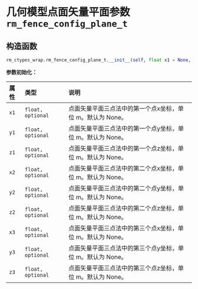 # 几何模型点面矢量平面参数`rm_fence_config_plane_t`

## 构造函数

```Python
rm_ctypes_wrap.rm_fence_config_plane_t.__init__(self, float x1 = None, float y1 = None, float z1 = None, float x2 = None, float y2 = None, float z2 = None, float x3 = None, float y3 = None, float z3 = None)
```

**参数初始化：**

|  属性  |  类型  |  说明  |
| :--- | :--- | :--- |
| `x1`   | `float, optional`     | 点面矢量平面三点法中的第一个点x坐标，单位 m。默认为 None。|
| `y1`   | `float, optional`     | 点面矢量平面三点法中的第一个点y坐标，单位 m。默认为 None。|
| `z1`   | `float, optional`     | 点面矢量平面三点法中的第一个点z坐标，单位 m。默认为 None。|
| `x2`   | `float, optional`     | 点面矢量平面三点法中的第二个点x坐标，单位 m。默认为 None。|
| `y2`   | `float, optional`     | 点面矢量平面三点法中的第二个点y坐标，单位 m。默认为 None。|
| `z2`   | `float, optional`     | 点面矢量平面三点法中的第二个点z坐标，单位 m。默认为 None。|
| `x3`   | `float, optional`     | 点面矢量平面三点法中的第三个点x坐标，单位 m。默认为 None。|
| `y3`   | `float, optional`     | 点面矢量平面三点法中的第三个点y坐标，单位 m。默认为 None。|
| `z3`   | `float, optional`     | 点面矢量平面三点法中的第三个点z坐标，单位 m。默认为 None。|
